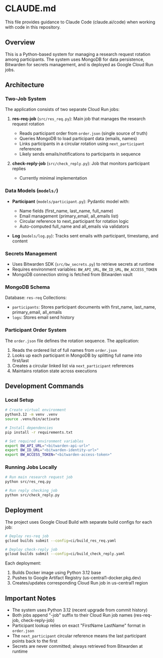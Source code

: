# CLAUDE.md

This file provides guidance to Claude Code (claude.ai/code) when working with code in this repository.

## Overview

This is a Python-based system for managing a research request rotation among participants. The system uses MongoDB for data persistence, Bitwarden for secrets management, and is deployed as Google Cloud Run jobs.

## Architecture

### Two-Job System

The application consists of two separate Cloud Run jobs:

1. **res-req-job** (`src/res_req.py`): Main job that manages the research request rotation
   - Reads participant order from `order.json` (single source of truth)
   - Queries MongoDB to load participant data (emails, names)
   - Links participants in a circular rotation using `next_participant` references
   - Likely sends emails/notifications to participants in sequence

2. **check-reply-job** (`src/check_reply.py`): Job that monitors participant replies
   - Currently minimal implementation

### Data Models (`models/`)

- **Participant** (`models/participant.py`): Pydantic model with:
  - Name fields (first_name, last_name, full_name)
  - Email management (primary_email, all_emails list)
  - Circular reference to next_participant for rotation logic
  - Auto-computed full_name and all_emails via validators

- **Log** (`models/log.py`): Tracks sent emails with participant, timestamp, and content

### Secrets Management

- Uses Bitwarden SDK (`src/bw_secrets.py`) to retrieve secrets at runtime
- Requires environment variables: `BW_API_URL`, `BW_ID_URL`, `BW_ACCESS_TOKEN`
- MongoDB connection string is fetched from Bitwarden vault

### MongoDB Schema

Database: `res-req`
Collections:
- `participants`: Stores participant documents with first_name, last_name, primary_email, all_emails
- `logs`: Stores email send history

### Participant Order System

The `order.json` file defines the rotation sequence. The application:
1. Reads the ordered list of full names from `order.json`
2. Looks up each participant in MongoDB by splitting full name into first/last
3. Creates a circular linked list via `next_participant` references
4. Maintains rotation state across executions

## Development Commands

### Local Setup

```bash
# Create virtual environment
python3.12 -m venv .venv
source .venv/bin/activate

# Install dependencies
pip install -r requirements.txt

# Set required environment variables
export BW_API_URL="<bitwarden-api-url>"
export BW_ID_URL="<bitwarden-identity-url>"
export BW_ACCESS_TOKEN="<bitwarden-access-token>"
```

### Running Jobs Locally

```bash
# Run main research request job
python src/res_req.py

# Run reply checking job
python src/check_reply.py
```

## Deployment

The project uses Google Cloud Build with separate build configs for each job:

```bash
# Deploy res-req job
gcloud builds submit --config=ci/build_res_req.yaml

# Deploy check-reply job
gcloud builds submit --config=ci/build_check_reply.yaml
```

Each deployment:
1. Builds Docker image using Python 3.12 base
2. Pushes to Google Artifact Registry (us-central1-docker.pkg.dev)
3. Creates/updates corresponding Cloud Run job in us-central1 region

## Important Notes

- The system uses Python 3.12 (recent upgrade from commit history)
- Both jobs append "-job" suffix to their Cloud Run job names (res-req-job, check-reply-job)
- Participant lookup relies on exact "FirstName LastName" format in `order.json`
- The `next_participant` circular reference means the last participant points back to the first
- Secrets are never committed; always retrieved from Bitwarden at runtime
